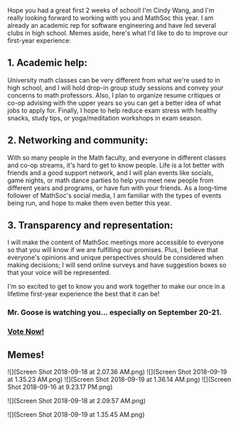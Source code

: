 

Hope you had a great first 2 weeks of school! I'm Cindy Wang, and I'm really looking forward to working with you and MathSoc this year. I am already an academic rep for software engineering and have led several clubs in high school. Memes aside, here's what I'd like to do to improve our first-year experience:

## 1. Academic help:  

University math classes can be very different from what we're used to in high school, and I will hold drop-in group study sessions and convey your concerns to math professors. Also, I plan to organize resume critiques or co-op advising with the upper years so you can get a better idea of what jobs to apply for. Finally, I hope to help reduce exam stress with healthy snacks, study tips, or yoga/meditation workshops in exam season.

## 2. Networking and community: 

With so many people in the Math faculty, and everyone in different classes and co-op streams, it's hard to get to know people. Life is a lot better with friends and a good support network, and I will plan events like socials, game nights, or math dance parties to help you meet new people from different years and programs, or have fun with your friends. As a long-time follower of MathSoc's social media, I am familiar with the types of events being run, and hope to make them even better this year.

## 3. Transparency and representation: 
I will make the content of MathSoc meetings more accessible to everyone so that you will know if we are fulfilling our promises. Plus, I believe that everyone's opinions and unique perspectives should be considered when making decisions; I will send online surveys and have suggestion boxes so that your voice will be represented.

I'm so excited to get to know you and work together to make our once in a lifetime first-year experience the best that it can be!

### Mr. Goose is watching you... especially on September 20-21.


### [Vote Now!](https://tinyurl.com/mathsocvote)

## Memes!
![](Screen Shot 2018-09-18 at 2.07.36 AM.png)
![](Screen Shot 2018-09-19 at 1.35.23 AM.png)
![](Screen Shot 2018-09-19 at 1.36.14 AM.png)
![](Screen Shot 2018-09-16 at 9.23.17 PM.png)

![](Screen Shot 2018-09-18 at 2.09.57 AM.png)


![](Screen Shot 2018-09-19 at 1.35.45 AM.png)
